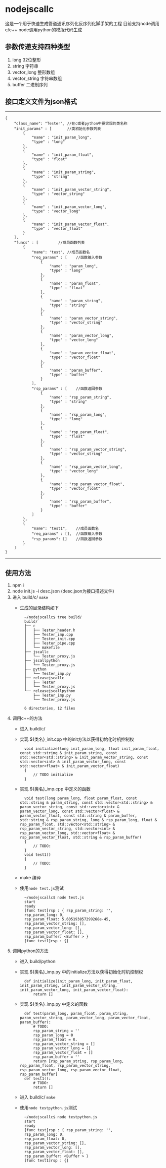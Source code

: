 # nodejscallc

这是一个用于快速生成管道通讯序列化反序列化脚手架的工程
目前支持node调用c/c++ node调用python的模版代码生成

## 参数传递支持四种类型
1. long 32位整形
2. string 字符串
3. vector_long 整形数组
4. vector_string 字符串数组
5. buffer 二进制序列

## 接口定义文件为json格式
***
    {
        "class_name": "Tester", //在c或者python中要实现的类名称
        "init_params" : [       //类初始化参数列表
            {
                "name" : "init_param_long",
                "type" : "long"
            },
            {
                "name" : "init_param_float",
                "type" : "float"
            },
            {
                "name" : "init_param_string",
                "type" : "string"
            },
            {
                "name" : "init_param_vector_string",
                "type" : "vector_string"
            },
            {
                "name" : "init_param_vector_long",
                "type" : "vector_long"
            },
            {
                "name" : "init_param_vector_float",
                "type" : "vector_float"
            }
        ],
        "funcs" : [         //成员函数列表
            {
                "name": "test", //成员函数名
                "req_params" : [    //函数输入参数
                    {
                        "name" : "param_long",
                        "type" : "long"
                    },
                    {
                        "name" : "param_float",
                        "type" : "float"
                    },
                    {
                        "name" : "param_string",
                        "type" : "string"
                    },
                    {
                        "name" : "param_vector_string",
                        "type" : "vector_string"
                    },
                    {
                        "name" : "param_vector_long",
                        "type" : "vector_long"
                    },
                    {
                        "name" : "param_vector_float",
                        "type" : "vector_float"
                    },
                    {
                        "name" : "param_buffer",
                        "type" : "buffer"
                    }
                ],
                "rsp_params" : [    //函数返回参数
                    {
                        "name" : "rsp_param_string",
                        "type" : "string"
                    },
                    {
                        "name" : "rsp_param_long",
                        "type" : "long"
                    },
                    {
                        "name" : "rsp_param_float",
                        "type" : "float"
                    },
                    {
                        "name" : "rsp_param_vector_string",
                        "type" : "vector_string"
                    },
                    {
                        "name" : "rsp_param_vector_long",
                        "type" : "vector_long"
                    },
                    {
                        "name" : "rsp_param_vector_float",
                        "type" : "vector_float"
                    },
                    {
                        "name" : "rsp_param_buffer",
                        "type" : "buffer"
                    }
                ]
            },
            {
                "name": "test1",    //成员函数名
                "req_params" : [],  //函数输入参数
                "rsp_params": []    //函数返回参数
            }
        ]
    }
***

## 使用方法
1. npm i
2. node init.js -i desc.json (desc.json为接口描述文件)
3. 进入 build/c/ `make`
    * 生成的目录结构如下

            ~/nodejscallc$ tree build/
            build/
            ├── c
            │   ├── Tester_header.h
            │   ├── Tester_imp.cpp
            │   ├── Tester_init.cpp
            │   ├── Tester_pipe.cpp
            │   └── makefile
            ├── jscallc
            │   └── Tester_proxy.js
            ├── jscallpython
            │   └── Tester_proxy.js
            ├── python
            │   └── Tester_imp.py
            ├── releasejscallc
            │   ├── Tester
            │   └── Tester_proxy.js
            └── releasejscallpython
                ├── Tester_imp.py
                └── Tester_proxy.js

            6 directories, 12 files
3. 调用c++的方法
    * 进入 build/c/
    * 实现 ${类名}_init.cpp 中的init方法以获得初始化时机控制权

            void initialize(long init_param_long, float init_param_float, const std::string & init_param_string, const std::vector<std::string> & init_param_vector_string, const std::vector<int> & init_param_vector_long, const std::vector<float> & init_param_vector_float)
            {
                // TODO initialize
            }

    * 实现 ${类名}_imp.cpp 中定义的函数

            void test(long param_long, float param_float, const std::string & param_string, const std::vector<std::string> & param_vector_string, const std::vector<int> & param_vector_long, const std::vector<float> & param_vector_float, const std::string & param_buffer, std::string & rsp_param_string, long & rsp_param_long, float & rsp_param_float, std::vector<std::string> & rsp_param_vector_string, std::vector<int> & rsp_param_vector_long, std::vector<float> & rsp_param_vector_float, std::string & rsp_param_buffer)
            {
                // TODO:
            }
            void test1()
            {
                // TODO:
            }
    
    * make 编译
    * 使用`node test.js`测试

            ~/nodejscallc$ node test.js
            start
            ready
            [func test]rsp : { rsp_param_string: '',
            rsp_param_long: 0,
            rsp_param_float: 5.605193857299268e-45,
            rsp_param_vector_string: [],
            rsp_param_vector_long: [],
            rsp_param_vector_float: [],
            rsp_param_buffer: <Buffer > }
            [func test1]rsp : {}

4. 调用python的方法
    * 进入 build/python
    * 实现 ${类名}_imp.py 中的initialize方法以获得初始化时机控制权

            def initialize(init_param_long, init_param_float, init_param_string, init_param_vector_string, init_param_vector_long, init_param_vector_float):
                return []

    * 实现 ${类名}_imp.py 中定义的函数

            def test(param_long, param_float, param_string, param_vector_string, param_vector_long, param_vector_float, param_buffer):
                # TODO:
                rsp_param_string = ''
                rsp_param_long = 0
                rsp_param_float = 0.
                rsp_param_vector_string = []
                rsp_param_vector_long = []
                rsp_param_vector_float = []
                rsp_param_buffer = ''
                return [rsp_param_string, rsp_param_long, rsp_param_float, rsp_param_vector_string, rsp_param_vector_long, rsp_param_vector_float, rsp_param_buffer]
            def test1():
                # TODO:
                return []

    * 进入 build/c/ `make`
    * 使用`node testpython.js`测试

            ~/nodejscallc$ node testpython.js
            start
            ready
            [func test]rsp : { rsp_param_string: '',
            rsp_param_long: 0,
            rsp_param_float: 0,
            rsp_param_vector_string: [],
            rsp_param_vector_long: [],
            rsp_param_vector_float: [],
            rsp_param_buffer: <Buffer > }
            [func test1]rsp : {}